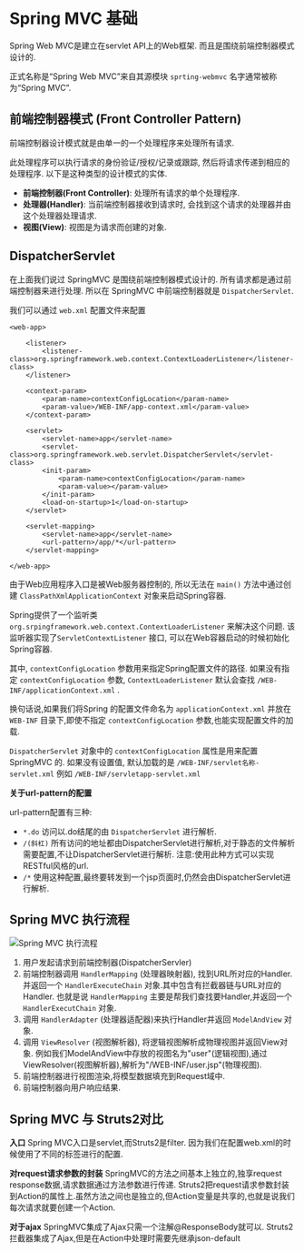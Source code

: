 # Spring MVC 基础
Spring Web MVC是建立在servlet API上的Web框架. 而且是围绕前端控制器模式设计的.

正式名称是“Spring Web MVC”来自其源模块 ```sprting-webmvc``` 名字通常被称为“Spring MVC”.

## 前端控制器模式 (Front Controller Pattern)
前端控制器设计模式就是由单一的一个处理程序来处理所有请求.

此处理程序可以执行请求的身份验证/授权/记录或跟踪, 然后将请求传递到相应的处理程序. 以下是这种类型的设计模式的实体.
 - **前端控制器(Front Controller)**: 处理所有请求的单个处理程序.
 - **处理器(Handler)**: 当前端控制器接收到请求时, 会找到这个请求的处理器并由这个处理器处理请求.
 - **视图(View)**: 视图是为请求而创建的对象.

## DispatcherServlet
在上面我们说过 SpringMVC 是围绕前端控制器模式设计的. 所有请求都是通过前端控制器来进行处理. 所以在 SpringMVC 中前端控制器就是 ```DispatcherServlet```. 

我们可以通过 ```web.xml``` 配置文件来配置
```
<web-app>

    <listener>
        <listener-class>org.springframework.web.context.ContextLoaderListener</listener-class>
    </listener>

    <context-param>
        <param-name>contextConfigLocation</param-name>
        <param-value>/WEB-INF/app-context.xml</param-value>
    </context-param>

    <servlet>
        <servlet-name>app</servlet-name>
        <servlet-class>org.springframework.web.servlet.DispatcherServlet</servlet-class>
        <init-param>
            <param-name>contextConfigLocation</param-name>
            <param-value></param-value>
        </init-param>
        <load-on-startup>1</load-on-startup>
    </servlet>

    <servlet-mapping>
        <servlet-name>app</servlet-name>
        <url-pattern>/app/*</url-pattern>
    </servlet-mapping>

</web-app>
```

由于Web应用程序入口是被Web服务器控制的, 所以无法在 ```main()``` 方法中通过创建 ```ClassPathXmlApplicationContext``` 对象来启动Spring容器.

Spring提供了一个监听类 ```org.srpingframework.web.context.ContextLoaderListener``` 来解决这个问题. 该监听器实现了```ServletContextListener``` 接口, 可以在Web容器启动的时候初始化Spring容器.

其中, ```contextConfigLocation``` 参数用来指定Spring配置文件的路径. 如果没有指定 ```contextConfigLocation``` 参数, ```ContextLoaderListener``` 默认会查找 ```/WEB-INF/applicationContext.xml``` .

换句话说,如果我们将Spring 的配置文件命名为 ```applicationContext.xml``` 并放在 ```WEB-INF``` 目录下,即使不指定 ```contextConfigLocation``` 参数,也能实现配置文件的加载.

```DispatcherServlet``` 对象中的 ```contextConfigLocation``` 属性是用来配置 SpringMVC 的. 如果没有设置值, 默认加载的是 ```/WEB-INF/servlet名称-servlet.xml``` 例如 ```/WEB-INF/servletapp-servlet.xml```

**关于url-pattern的配置**

url-pattern配置有三种:
 - ```*.do``` 访问以.do结尾的由 ```DispatcherServlet``` 进行解析.
 - ```/(斜杠)``` 所有访问的地址都由DispatcherServlet进行解析,对于静态的文件解析需要配置,不让DispatcherServlet进行解析. 注意:使用此种方式可以实现 RESTful风格的url.
 - ```/*``` 使用这种配置,最终要转发到一个jsp页面时,仍然会由DispatcherServlet进行解析.
 
## Spring MVC 执行流程
![Spring MVC 执行流程](https://upload-images.jianshu.io/upload_images/3938475-444f2b2c1af42583.png)

1. 用户发起请求到前端控制器(DispatcherServler)
2. 前端控制器调用 ```HandlerMapping``` (处理器映射器), 找到URL所对应的Handler.并返回一个 ```HandlerExecuteChain``` 对象.其中包含有拦截器链与URL对应的Handler.
也就是说 ```HandlerMapping``` 主要是帮我们查找要Handler,并返回一个 ```HandlerExecutChain``` 对象.
3. 调用 ```HandlerAdapter``` (处理器适配器)来执行Handler并返回 ```ModelAndView``` 对象.
4. 调用 ```ViewResolver``` (视图解析器), 将逻辑视图解析成物理视图并返回View对象. 例如我们ModelAndView中存放的视图名为"user"(逻辑视图),通过ViewResolver(视图解析器),解析为"/WEB-INF/user.jsp"(物理视图).
5. 前端控制器进行视图渲染,将模型数据填充到Request域中.
6. 前端控制器向用户响应结果.

## Spring MVC 与 Struts2对比
**入口**
Spring MVC入口是servlet,而Struts2是filter.
因为我们在配置web.xml的时候使用了不同的标签进行的配置.

**对request请求参数的封装**
SpringMVC的方法之间基本上独立的,独享request response数据,请求数据通过方法参数进行传递.
Struts2把request请求参数封装到Action的属性上.虽然方法之间也是独立的,但Action变量是共享的,也就是说我们每次请求就要创建一个Action.

**对于ajax**
SpringMVC集成了Ajax只需一个注解@ResponseBody就可以.
Struts2拦截器集成了Ajax,但是在Action中处理时需要先继承json-default

